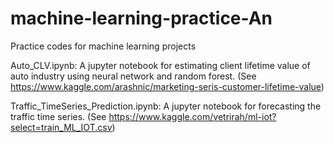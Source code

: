 # machine-learning-practice-An
Practice codes for machine learning projects

Auto_CLV.ipynb: A jupyter notebook for estimating client lifetime value of auto industry using neural network and random forest. 
(See https://www.kaggle.com/arashnic/marketing-seris-customer-lifetime-value)

Traffic_TimeSeries_Prediction.ipynb: A jupyter notebook for forecasting the traffic time series.
(See  https://www.kaggle.com/vetrirah/ml-iot?select=train_ML_IOT.csv)
